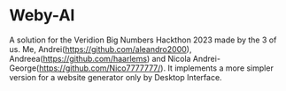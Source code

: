 # Weby-AI
A solution for the Veridion Big Numbers Hackthon 2023 made by the 3 of us. Me, Andrei(https://github.com/aleandro2000), Andreea(https://github.com/haarlems) and Nicola Andrei-George(https://github.com/Nico7777777/). It implements a more simpler
version for a website generator only by Desktop Interface.
